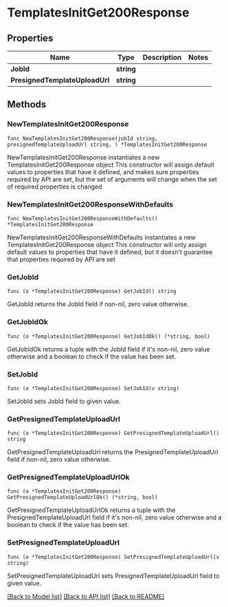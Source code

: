 # TemplatesInitGet200Response

## Properties

Name | Type | Description | Notes
------------ | ------------- | ------------- | -------------
**JobId** | **string** |  | 
**PresignedTemplateUploadUrl** | **string** |  | 

## Methods

### NewTemplatesInitGet200Response

`func NewTemplatesInitGet200Response(jobId string, presignedTemplateUploadUrl string, ) *TemplatesInitGet200Response`

NewTemplatesInitGet200Response instantiates a new TemplatesInitGet200Response object
This constructor will assign default values to properties that have it defined,
and makes sure properties required by API are set, but the set of arguments
will change when the set of required properties is changed

### NewTemplatesInitGet200ResponseWithDefaults

`func NewTemplatesInitGet200ResponseWithDefaults() *TemplatesInitGet200Response`

NewTemplatesInitGet200ResponseWithDefaults instantiates a new TemplatesInitGet200Response object
This constructor will only assign default values to properties that have it defined,
but it doesn't guarantee that properties required by API are set

### GetJobId

`func (o *TemplatesInitGet200Response) GetJobId() string`

GetJobId returns the JobId field if non-nil, zero value otherwise.

### GetJobIdOk

`func (o *TemplatesInitGet200Response) GetJobIdOk() (*string, bool)`

GetJobIdOk returns a tuple with the JobId field if it's non-nil, zero value otherwise
and a boolean to check if the value has been set.

### SetJobId

`func (o *TemplatesInitGet200Response) SetJobId(v string)`

SetJobId sets JobId field to given value.


### GetPresignedTemplateUploadUrl

`func (o *TemplatesInitGet200Response) GetPresignedTemplateUploadUrl() string`

GetPresignedTemplateUploadUrl returns the PresignedTemplateUploadUrl field if non-nil, zero value otherwise.

### GetPresignedTemplateUploadUrlOk

`func (o *TemplatesInitGet200Response) GetPresignedTemplateUploadUrlOk() (*string, bool)`

GetPresignedTemplateUploadUrlOk returns a tuple with the PresignedTemplateUploadUrl field if it's non-nil, zero value otherwise
and a boolean to check if the value has been set.

### SetPresignedTemplateUploadUrl

`func (o *TemplatesInitGet200Response) SetPresignedTemplateUploadUrl(v string)`

SetPresignedTemplateUploadUrl sets PresignedTemplateUploadUrl field to given value.



[[Back to Model list]](../README.md#documentation-for-models) [[Back to API list]](../README.md#documentation-for-api-endpoints) [[Back to README]](../README.md)


